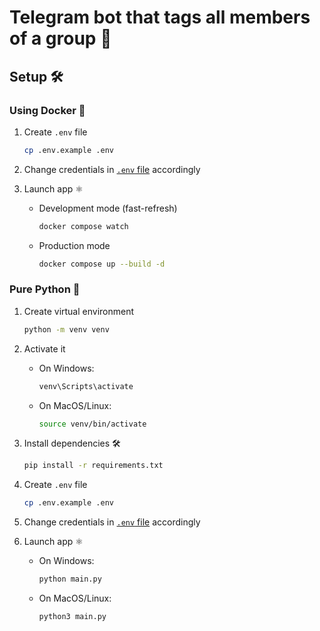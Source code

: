 # Telegram bot that tags all members of a group 👥

## Setup 🛠️
### Using Docker 🐋

1. Create `.env` file
    ```bash
    cp .env.example .env
    ```
2. Change credentials in [`.env` file](./.env) accordingly

3. Launch app ⚛️
    * Development mode (fast-refresh)
        ```bash
        docker compose watch
        ```

    * Production mode
        ```bash
        docker compose up --build -d
        ```

### Pure Python 🐍
1. Create virtual environment
    ```bash  
    python -m venv venv  
    ```

2. Activate it
    * On Windows:
        ```bash
        venv\Scripts\activate
        ```

   * On MacOS/Linux:
       ```bash
       source venv/bin/activate
       ```

3. Install dependencies 🛠️
    ```bash
    pip install -r requirements.txt
    ```

4. Create `.env` file
    ```bash
    cp .env.example .env
    ```
5. Change credentials in [`.env` file](./.env) accordingly

6. Launch app ⚛️
    * On Windows:
        ```bash
        python main.py
        ```

   * On MacOS/Linux:
        ```bash
        python3 main.py
        ```
